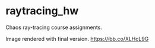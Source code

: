 # raytracing_hw
Chaos ray-tracing course assignments.

Image rendered with final version.
https://ibb.co/XLHcL9G